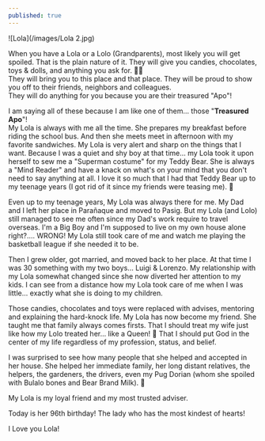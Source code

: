 ```yaml
---
published: true
---
```

![Lola](/images/Lola 2.jpg)

When you have a Lola or a Lolo (Grandparents), most likely you will get spoiled. That is the plain nature of it.
They will give you candies, chocolates, toys & dolls, and anything you ask for. 🍬🍫   
They will bring you to this place and that place. They will be proud to show you off to their friends, neighbors and colleagues.   
They will do anything for you because you are their treasured "Apo"!

I am saying all of these because I am like one of them... those "**Treasured Apo**"!   
My Lola is always with me all the time. She prepares my breakfast before riding the school bus. And then she meets meet in afternoon with my favorite sandwiches.
My Lola is very alert and sharp on the things that I want. Because I was a quiet and shy boy at that time... my Lola took it upon herself to sew me a "Superman costume" for my Teddy Bear. She is always a "Mind Reader" and have a knack on what's on your mind that you don't need to say anything at all.
I love it so much that I had that Teddy Bear up to my teenage years (I got rid of it since my friends were teasing me). 🐻

Even up to my teenage years, My Lola was always there for me. My Dad and I left her place in Parañaque and moved to Pasig. But my Lola (and Lolo) still managed to see me often since my Dad's work require to travel overseas.
I'm a Big Boy and I'm supposed to live on my own house alone right?....
WRONG! My Lola still took care of me and watch me playing the basketball league if she needed it to be.

Then I grew older, got married, and moved back to her place. At that time I was 30 something with my two boys... Luigi & Lorenzo.
My relationship with my Lola somewhat changed since she now diverted her attention to my kids.
I can see from a distance how my Lola took care of me when I was little... exactly what she is doing to my children.

Those candies, chocolates and toys were replaced with advises, mentoring and explaining the hard-knock life.
My Lola has now become my friend. She taught me that family always comes firsts. That I should treat my wife just like how my Lolo treated her... like a Queen! 👑
That I should put God in the center of my life regardless of my profession, status, and belief.

I was surprised to see how many people that she helped and accepted in her house. She helped her immediate family, her long distant relatives, the helpers, the gardeners, the drivers, even my Pug Dorian (whom she spoiled with Bulalo bones and Bear Brand Milk). 🍼

My Lola is my loyal friend and my most trusted adviser.

Today is her 96th birthday! The lady who has the most kindest of hearts!

I Love you Lola!
